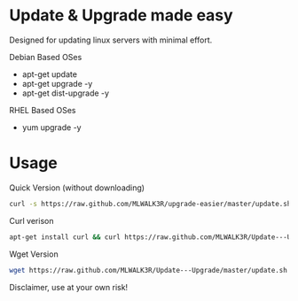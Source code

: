 Update & Upgrade made easy
===================
Designed for updating linux servers with minimal effort.


Debian Based OSes
* apt-get update
* apt-get upgrade -y
* apt-get dist-upgrade -y

RHEL Based OSes 
* yum upgrade -y 

Usage
===========
Quick Version (without downloading)

```bash
curl -s https://raw.github.com/MLWALK3R/upgrade-easier/master/update.sh | bash
```

Curl verison
```bash
apt-get install curl && curl https://raw.github.com/MLWALK3R/Update---Upgrade/master/update.sh && chmod a+x update.sh && ./update.sh
```

Wget Version
```bash
wget https://raw.github.com/MLWALK3R/Update---Upgrade/master/update.sh && chmod a+x update.sh && ./update.sh
```

Disclaimer, use at your own risk!

